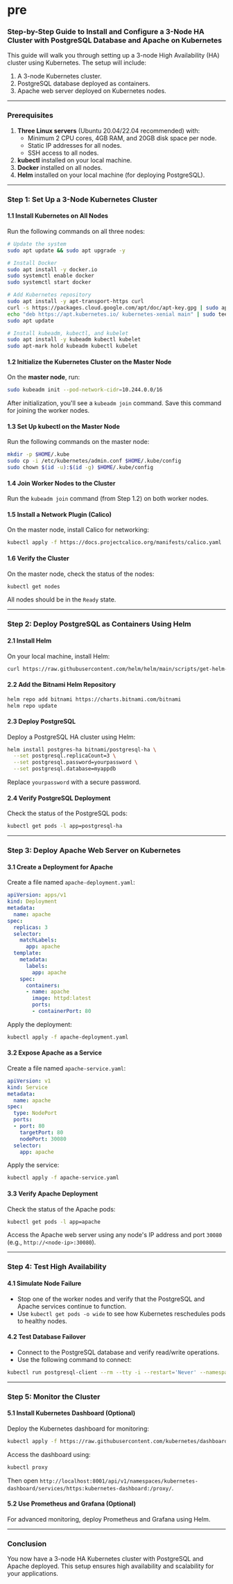 # pre

### Step-by-Step Guide to Install and Configure a 3-Node HA Cluster with PostgreSQL Database and Apache on Kubernetes

This guide will walk you through setting up a 3-node High Availability (HA) cluster using Kubernetes. The setup will include:
1. A 3-node Kubernetes cluster.
2. PostgreSQL database deployed as containers.
3. Apache web server deployed on Kubernetes nodes.

---

### **Prerequisites**
1. **Three Linux servers** (Ubuntu 20.04/22.04 recommended) with:
   - Minimum 2 CPU cores, 4GB RAM, and 20GB disk space per node.
   - Static IP addresses for all nodes.
   - SSH access to all nodes.
2. **kubectl** installed on your local machine.
3. **Docker** installed on all nodes.
4. **Helm** installed on your local machine (for deploying PostgreSQL).

---

### **Step 1: Set Up a 3-Node Kubernetes Cluster**

#### 1.1 Install Kubernetes on All Nodes
Run the following commands on all three nodes:

```bash
# Update the system
sudo apt update && sudo apt upgrade -y

# Install Docker
sudo apt install -y docker.io
sudo systemctl enable docker
sudo systemctl start docker

# Add Kubernetes repository
sudo apt install -y apt-transport-https curl
curl -s https://packages.cloud.google.com/apt/doc/apt-key.gpg | sudo apt-key add -
echo "deb https://apt.kubernetes.io/ kubernetes-xenial main" | sudo tee /etc/apt/sources.list.d/kubernetes.list
sudo apt update

# Install kubeadm, kubectl, and kubelet
sudo apt install -y kubeadm kubectl kubelet
sudo apt-mark hold kubeadm kubectl kubelet
```

#### 1.2 Initialize the Kubernetes Cluster on the Master Node
On the **master node**, run:

```bash
sudo kubeadm init --pod-network-cidr=10.244.0.0/16
```

After initialization, you'll see a `kubeadm join` command. Save this command for joining the worker nodes.

#### 1.3 Set Up kubectl on the Master Node
Run the following commands on the master node:

```bash
mkdir -p $HOME/.kube
sudo cp -i /etc/kubernetes/admin.conf $HOME/.kube/config
sudo chown $(id -u):$(id -g) $HOME/.kube/config
```

#### 1.4 Join Worker Nodes to the Cluster
Run the `kubeadm join` command (from Step 1.2) on both worker nodes.

#### 1.5 Install a Network Plugin (Calico)
On the master node, install Calico for networking:

```bash
kubectl apply -f https://docs.projectcalico.org/manifests/calico.yaml
```

#### 1.6 Verify the Cluster
On the master node, check the status of the nodes:

```bash
kubectl get nodes
```

All nodes should be in the `Ready` state.

---

### **Step 2: Deploy PostgreSQL as Containers Using Helm**

#### 2.1 Install Helm
On your local machine, install Helm:

```bash
curl https://raw.githubusercontent.com/helm/helm/main/scripts/get-helm-3 | bash
```

#### 2.2 Add the Bitnami Helm Repository
```bash
helm repo add bitnami https://charts.bitnami.com/bitnami
helm repo update
```

#### 2.3 Deploy PostgreSQL
Deploy a PostgreSQL HA cluster using Helm:

```bash
helm install postgres-ha bitnami/postgresql-ha \
  --set postgresql.replicaCount=3 \
  --set postgresql.password=yourpassword \
  --set postgresql.database=myappdb
```

Replace `yourpassword` with a secure password.

#### 2.4 Verify PostgreSQL Deployment
Check the status of the PostgreSQL pods:

```bash
kubectl get pods -l app=postgresql-ha
```

---

### **Step 3: Deploy Apache Web Server on Kubernetes**

#### 3.1 Create a Deployment for Apache
Create a file named `apache-deployment.yaml`:

```yaml
apiVersion: apps/v1
kind: Deployment
metadata:
  name: apache
spec:
  replicas: 3
  selector:
    matchLabels:
      app: apache
  template:
    metadata:
      labels:
        app: apache
    spec:
      containers:
      - name: apache
        image: httpd:latest
        ports:
        - containerPort: 80
```

Apply the deployment:

```bash
kubectl apply -f apache-deployment.yaml
```

#### 3.2 Expose Apache as a Service
Create a file named `apache-service.yaml`:

```yaml
apiVersion: v1
kind: Service
metadata:
  name: apache
spec:
  type: NodePort
  ports:
  - port: 80
    targetPort: 80
    nodePort: 30080
  selector:
    app: apache
```

Apply the service:

```bash
kubectl apply -f apache-service.yaml
```

#### 3.3 Verify Apache Deployment
Check the status of the Apache pods:

```bash
kubectl get pods -l app=apache
```

Access the Apache web server using any node's IP address and port `30080` (e.g., `http://<node-ip>:30080`).

---

### **Step 4: Test High Availability**

#### 4.1 Simulate Node Failure
- Stop one of the worker nodes and verify that the PostgreSQL and Apache services continue to function.
- Use `kubectl get pods -o wide` to see how Kubernetes reschedules pods to healthy nodes.

#### 4.2 Test Database Failover
- Connect to the PostgreSQL database and verify read/write operations.
- Use the following command to connect:

```bash
kubectl run postgresql-client --rm --tty -i --restart='Never' --namespace default --image docker.io/bitnami/postgresql:latest --env="PGPASSWORD=yourpassword" --command -- psql --host postgres-ha-postgresql-ha-pgpool -U postgres -d myappdb
```

---

### **Step 5: Monitor the Cluster**

#### 5.1 Install Kubernetes Dashboard (Optional)
Deploy the Kubernetes dashboard for monitoring:

```bash
kubectl apply -f https://raw.githubusercontent.com/kubernetes/dashboard/v2.7.0/aio/deploy/recommended.yaml
```

Access the dashboard using:

```bash
kubectl proxy
```

Then open `http://localhost:8001/api/v1/namespaces/kubernetes-dashboard/services/https:kubernetes-dashboard:/proxy/`.

#### 5.2 Use Prometheus and Grafana (Optional)
For advanced monitoring, deploy Prometheus and Grafana using Helm.

---

### **Conclusion**
You now have a 3-node HA Kubernetes cluster with PostgreSQL and Apache deployed. This setup ensures high availability and scalability for your applications.

